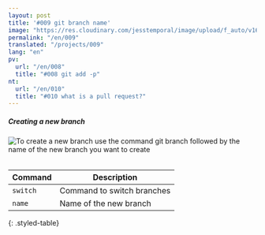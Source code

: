 ```yaml
---
layout: post
title: '#009 git branch name'
image: "https://res.cloudinary.com/jesstemporal/image/upload/f_auto/v1642878594/gitfichas/en/009/thumbnail_vrtjei.jpg"
permalink: "/en/009"
translated: "/projects/009"
lang: "en"
pv:
  url: "/en/008"
  title: "#008 git add -p"
nt:
  url: "/en/010"
  title: "#010 what is a pull request?"
---
```

##### Creating a new branch

<img alt="To create a new branch use the command git branch followed by the name of the new branch you want to create" src="https://res.cloudinary.com/jesstemporal/image/upload/v1642878595/gitfichas/en/009/full_c0zmho.jpg"><br><br>

| Command | Description |
|---------|-------------|
| `switch` | Command to switch branches |
| `name` | Name of the new branch |
{: .styled-table}